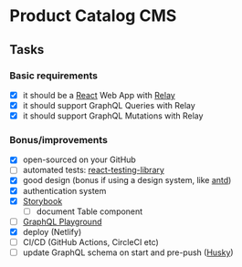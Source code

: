 # Product Catalog CMS

## Tasks
### Basic requirements
- [x] it should be a [React](https://reactjs.org/) Web App with [Relay](https://relay.dev/)
- [x] it should support GraphQL Queries with Relay
- [x] it should support GraphQL Mutations with Relay

### Bonus/improvements
- [x] open-sourced on your GitHub
- [ ] automated tests: [react-testing-library](https://testing-library.com/)
- [x] good design (bonus if using a design system, like [antd](https://ant.design/))
- [x] authentication system
- [x] [Storybook](https://storybook.js.org/)
  - [ ] document Table component
- [ ] [GraphQL Playground](https://github.com/graphql/graphql-playground)
- [x] deploy (Netlify)
- [ ] CI/CD (GitHub Actions, CircleCI etc)
- [ ] update GraphQL schema on start and pre-push ([Husky](https://typicode.github.io/husky))
